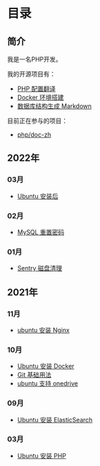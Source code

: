# 目录

## 简介

我是一名PHP开发。

我的开源项目有：

- [PHP 配置翻译](https://gitee.com/watermelon-team/php-ini)
- [Docker 环境搭建](git@gitee.com:watermelon-team/docker.git)
- [数据库结构生成 Markdown](https://gitee.com/watermelon-team/data-dict)

目前正在参与的项目：

- [php/doc-zh](https://github.com/php/doc-zh)

## 2022年

### 03月

- [Ubuntu 安装后](/posts/ubuntu-post-installation.md)

### 02月

- [MySQL 重置密码](/posts/mysql-reset-password.md)

### 01月

- [Sentry 磁盘清理](/posts/sentry-cleanup-data.md)

## 2021年

### 11月

- [ubuntu 安装 Nginx](/posts/ubuntu-install-nginx.md)

### 10月
- [Ubuntu 安装 Docker](/posts/ubuntu-install-docker.md)
- [Git 基础用法](/posts/git-basic-usage.md)
- [ubuntu 支持 onedrive](/posts/ubuntu-install-onedrive.md)

### 09月

- [Ubuntu 安装 ElasticSearch](/posts/ubuntu-install-elasticsearch.md)

### 03月

- [Ubuntu 安装 PHP](/posts/ubuntu-install-php.md)